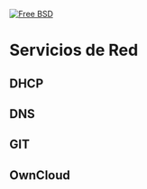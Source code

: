 [![Free BSD](https://img.shields.io/badge/FreeBSD-EE0000?style=for-the-badge&logo=freebsd&logoColor=white)](FreeBSD.md)

# Servicios de Red

## DHCP

## DNS

## GIT

## OwnCloud